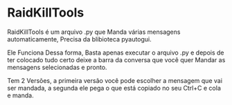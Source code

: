 # RaidKillTools
RaidKillTools é um arquivo .py que Manda várias mensagens automaticamente, Precisa da blibioteca pyautogui.

Ele Funciona Dessa forma, Basta apenas executar o arquivo .py e depois de ter colocado tudo certo deixe a barra
da conversa que você quer Mandar as mensagens selecionadas e pronto.

Tem 2 Versões, a primeira versão você pode escolher a mensagem que vai ser mandada, a segunda ele pega o que
está copiado no seu Ctrl+C e cola e manda.
